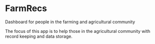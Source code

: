 # FarmRecs
Dashboard for people in the farming and agricultural community

The focus of this app is to help those in the agricultural community with record keeping and data storage. 





